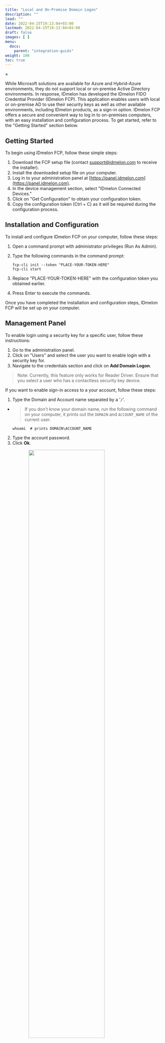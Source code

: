 ```yaml
---
title: "Local and On-Premise Domain Logon"
description: ""
lead: ""
date: 2022-04-25T19:13:04+03:00
lastmod: 2022-04-25T19:13:04+03:00
draft: false
images: [ ]
menu:
  docs:
    parent: "integration-guids"
weight: 100
toc: true
---
```


<div id="_modal" class="modal">
  <span class="close">&times;</span>
  <img class="modal-content" id="img01">
</div>

While Microsoft solutions are available for Azure and Hybrid-Azure environments, they do not support local or on-premise
Active Directory environments. In response, IDmelon has developed the IDmelon FIDO Credential Provider (IDmelon FCP).
This application enables users with local or on-premise AD to use their security keys as well as other available
environments, including IDmelon products, as a sign-in option. IDmelon FCP offers a secure and convenient way to log in
to on-premises computers, with an easy installation and configuration process. To get started, refer to the "Getting
Started" section below.

## Getting Started

To begin using IDmelon FCP, follow these simple steps:

1. Download the FCP setup file (contact support@idmelon.com to receive the installer).
2. Install the downloaded setup file on your computer.
3. Log in to your administration panel at [https://panel.idmelon.com](https://panel.idmelon.com).
4. In the device management section, select "IDmelon Connected Devices."
5. Click on "Get Configuration" to obtain your configuration token.
6. Copy the configuration token (Ctrl + C) as it will be required during the configuration process.

## Installation and Configuration

To install and configure IDmelon FCP on your computer, follow these steps:

1. Open a command prompt with administrator privileges (Run As Admin).
2. Type the following commands in the command prompt:

   ```commandline
   fcp-cli init --token "PLACE-YOUR-TOKEN-HERE"
   fcp-cli start
   ```

3. Replace "PLACE-YOUR-TOKEN-HERE" with the configuration token you obtained earlier.
4. Press Enter to execute the commands.

Once you have completed the installation and configuration steps, IDmelon FCP will be set up on your computer.

## Management Panel

To enable login using a security key for a specific user, follow these instructions:

1. Go to the administration panel.
2. Click on "Users" and select the user you want to enable login with a security key for.
3. Navigate to the credentials section and click on **Add Domain Logon**.

> Note: Currently, this feature only works for Reader Driver. Ensure that you select a user who has a contactless
> security key device.

If you want to enable sign-in access to a your account, follow these steps:

1. Type the Domain and Account name separated by a '`/`'.

- > If you don't know your domain name, run the following command on your computer, it prints out the `DOMAIN`
  and `ACCOUNT_NAME` of the current user.

  ```commandLine
  whoami  # prints DOMAIN\ACCOUNT_NAME
  ```

2. Type the account password.
3. Click **Ok**.

<img width="70%" src="/images/vendor/DirectoryServicesIntegration/FCP/domain-user-pass.png" class="doc-img-frame" style="display: block; margin: 0 auto;">

<br/>

> **Note:** For local accounts, a single dot (.) can be used as the domain name of the account. (e.g., `./Dwight`)\
> **Note:** Make sure to enter the account password correctly, as it is necessary for successful login.

Congratulations! You have now installed and configured IDmelon FCP on your computer.

## Login Experience

After you have successfully installed and configured IDmelon FCP on your computer, each time you want to login to your
computer, on the lock screen, select IDmelon FCP, Tap your card on the reader and enter your PIN and press Enter and
enjoy the seamless login experience.

<img width="90%" src="/images/vendor/DirectoryServicesIntegration/FCP/fcp-login.png" class="doc-img-frame" style="display: block; margin: 0 auto;">

<br/>

For further assistance or inquiries, please contact our support team at support@idmelon.com.
